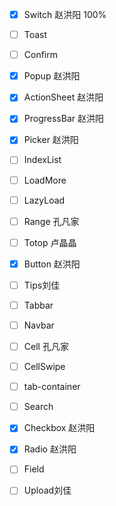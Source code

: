 - [x] Switch    赵洪阳    100%
- [ ] Toast 
- [ ] Confirm 
- [x] Popup 赵洪阳
- [x] ActionSheet 赵洪阳
- [x] ProgressBar 赵洪阳
- [x] Picker 赵洪阳
- [ ] IndexList
- [ ] LoadMore
- [ ] LazyLoad
- [ ] Range 孔凡家
- [ ] Totop 卢晶晶
- [x] Button 赵洪阳
- [ ] Tips刘佳
- [ ] Tabbar
- [ ] Navbar
- [ ] Cell 孔凡家
- [ ] CellSwipe
- [ ] tab-container
- [ ] Search
- [x] Checkbox 赵洪阳
- [x] Radio 赵洪阳
- [ ] Field
- [ ] Upload刘佳

